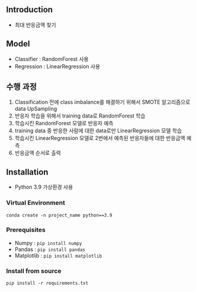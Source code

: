 ## Introduction  
- 최대 반응금액 찾기

## Model
- Classifier : RandomForest 사용
- Regression : LinearRegression 사용

## 수행 과정
 1. Classification 전에 class imbalance를 해결하기 위해서 SMOTE 알고리즘으로 data UpSampling
 2. 반응자 학습을 위해서 training data로 RandomForest 학습
 3. 학습시킨 RandomForest 모델로 반응자 예측
 4. training data 중 반응한 사람에 대한 data로만 LinearRegression 모델 학습
 5. 학습시킨 LinearRegression 모델로 2번에서 예측된 반응자들에 대한 반응금액 예측
 6. 반응금액 순서로 출력

## Installation
- Python 3.9 가상환경 사용

### Virtual Environment
```
conda create -n project_name python==3.9
```

### Prerequisites  
- Numpy : `pip install numpy`  
- Pandas : `pip install pandas`
- Matplotlib : `pip install matplotlib`

### Install from source
```
pip install -r requirements.txt
```
